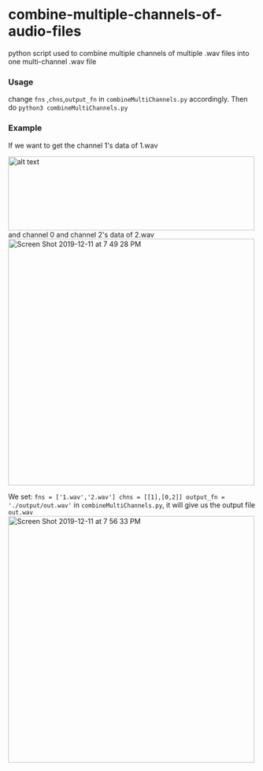 # combine-multiple-channels-of-audio-files
python script used to combine multiple channels of multiple .wav files into one multi-channel .wav file

### Usage
change `fns` ,`chns`,`output_fn` in `combineMultiChannels.py` accordingly.
Then do `python3 combineMultiChannels.py`

### Example
If we want to get the channel 1's data of 1.wav

<img src="https://user-images.githubusercontent.com/20760190/70675675-b47f1980-1c3e-11ea-8dac-b56580f8e6a4.png" alt="alt text" width="500" height="150">
and channel 0 and channel 2's data of 2.wav
<img width="500" alt="Screen Shot 2019-12-11 at 7 49 28 PM" src="https://user-images.githubusercontent.com/20760190/70681236-8ce47d00-1c4f-11ea-869b-47162a54b04c.png">

We set: `fns = ['1.wav','2.wav']
    chns = [[1],[0,2]]
    output_fn = './output/out.wav'` in `combineMultiChannels.py`, it will give us the output file `out.wav`
    <img width="500" alt="Screen Shot 2019-12-11 at 7 56 33 PM" src="https://user-images.githubusercontent.com/20760190/70681515-7db1ff00-1c50-11ea-860b-e3ec24361cc9.png">
